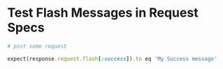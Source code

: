 # Test Flash Messages in Request Specs

```rb
# post some request

expect(response.request.flash[:success]).to eq 'My Success message'
```
